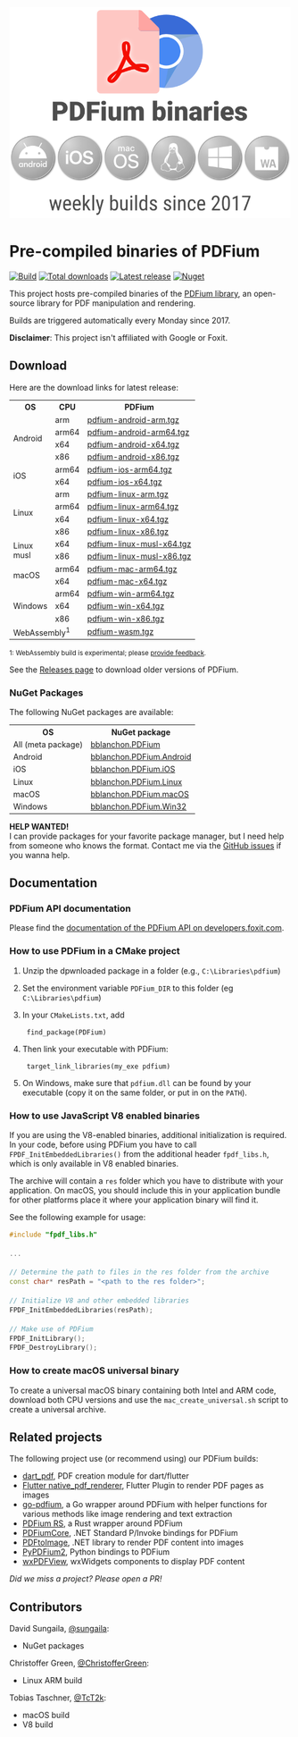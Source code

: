 <p align="center">
  <img alt="PDFium binaries" src=".github/images/header.svg" />
</p>

# Pre-compiled binaries of PDFium

[![Build](https://github.com/bblanchon/pdfium-binaries/actions/workflows/build.yml/badge.svg?branch=master)](https://github.com/bblanchon/pdfium-binaries/actions/workflows/build.yml)
[![Total downloads](https://img.shields.io/github/downloads/bblanchon/pdfium-binaries/total)](https://github.com/bblanchon/pdfium-binaries/releases/)
[![Latest release](https://img.shields.io/github/v/release/bblanchon/pdfium-binaries?display_name=release&include_prereleases)](https://github.com/bblanchon/pdfium-binaries/releases/latest/)
[![Nuget](https://img.shields.io/nuget/v/bblanchon.PDFium)](https://www.nuget.org/packages/bblanchon.PDFium/)

This project hosts pre-compiled binaries of the [PDFium library](https://pdfium.googlesource.com/pdfium/), an open-source library for PDF manipulation and rendering.

Builds are triggered automatically every Monday since 2017.

**Disclaimer**: This project isn't affiliated with Google or Foxit.

## Download

Here are the download links for latest release:

<table>
  <tr>
    <th>OS</th>
    <th>CPU</th>
    <th>PDFium</th>
  </tr>

  <tr>
    <td rowspan="4">Android</td>
    <td>arm</td>
    <td><a href="https://github.com/bblanchon/pdfium-binaries/releases/latest/download/pdfium-android-arm.tgz">pdfium-android-arm.tgz</a></td>
  </tr>
  <tr>
    <td>arm64</td>
    <td><a href="https://github.com/bblanchon/pdfium-binaries/releases/latest/download/pdfium-android-arm64.tgz">pdfium-android-arm64.tgz</a></td>
  </tr>
  <tr>
    <td>x64</td>
    <td><a href="https://github.com/bblanchon/pdfium-binaries/releases/latest/download/pdfium-android-x64.tgz">pdfium-android-x64.tgz</a></td>
  </tr>
  <tr>
    <td>x86</td>
    <td><a href="https://github.com/bblanchon/pdfium-binaries/releases/latest/download/pdfium-android-x86.tgz">pdfium-android-x86.tgz</a></td>
  </tr>

  <tr>
    <td rowspan="2">iOS</td>
    <td>arm64</td>
    <td><a href="https://github.com/bblanchon/pdfium-binaries/releases/latest/download/pdfium-ios-arm64.tgz">pdfium-ios-arm64.tgz</a></td>
  </tr>
  <tr>
    <td>x64</td>
    <td><a href="https://github.com/bblanchon/pdfium-binaries/releases/latest/download/pdfium-ios-x64.tgz">pdfium-ios-x64.tgz</a></td>
  </tr>

  <tr>
    <td rowspan="4">Linux</td>
    <td>arm</td>
    <td><a href="https://github.com/bblanchon/pdfium-binaries/releases/latest/download/pdfium-linux-arm.tgz">pdfium-linux-arm.tgz</a></td>
  </tr>
  <tr>
    <td>arm64</td>
    <td><a href="https://github.com/bblanchon/pdfium-binaries/releases/latest/download/pdfium-linux-arm64.tgz">pdfium-linux-arm64.tgz</a></td>
  </tr>
  <tr>
    <td>x64</td>
    <td><a href="https://github.com/bblanchon/pdfium-binaries/releases/latest/download/pdfium-linux-x64.tgz">pdfium-linux-x64.tgz</a></td>
  </tr>
  <tr>
    <td>x86</td>
    <td><a href="https://github.com/bblanchon/pdfium-binaries/releases/latest/download/pdfium-linux-x86.tgz">pdfium-linux-x86.tgz</a></td>
  </tr>

  <tr>
    <td rowspan="2">Linux<br>musl</td>
    <td>x64</td>
    <td><a href="https://github.com/bblanchon/pdfium-binaries/releases/latest/download/pdfium-linux-musl-x64.tgz">pdfium-linux-musl-x64.tgz</a></td>
  </tr>
  <tr>
    <td>x86</td>
    <td><a href="https://github.com/bblanchon/pdfium-binaries/releases/latest/download/pdfium-linux-musl-x86.tgz">pdfium-linux-musl-x86.tgz</a></td>
  </tr>

  <tr>
    <td rowspan="2">macOS</td>
    <td>arm64</td>
    <td><a href="https://github.com/bblanchon/pdfium-binaries/releases/latest/download/pdfium-mac-arm64.tgz">pdfium-mac-arm64.tgz</a></td>
  </tr>
  <tr>
    <td>x64</td>
    <td><a href="https://github.com/bblanchon/pdfium-binaries/releases/latest/download/pdfium-mac-x64.tgz">pdfium-mac-x64.tgz</a></td>
  </tr>

  <tr>
    <td rowspan="3">Windows</td>
    <td>arm64</td>
    <td><a href="https://github.com/bblanchon/pdfium-binaries/releases/latest/download/pdfium-win-arm64.tgz">pdfium-win-arm64.tgz</a></td>
  </tr>
  <tr>
    <td>x64</td>
    <td><a href="https://github.com/bblanchon/pdfium-binaries/releases/latest/download/pdfium-win-x64.tgz">pdfium-win-x64.tgz</a></td>
  </tr>
  <tr>
    <td>x86</td>
    <td><a href="https://github.com/bblanchon/pdfium-binaries/releases/latest/download/pdfium-win-x86.tgz">pdfium-win-x86.tgz</a></td>
  </tr>

  <tr>
    <td colspan="2">WebAssembly<sup>1</sup></td>
    <td><a href="https://github.com/bblanchon/pdfium-binaries/releases/latest/download/pdfium-wasm.tgz">pdfium-wasm.tgz</a></td>
  </tr>
</table>

<small>1: WebAssembly build is experimental; please [provide feedback](https://github.com/bblanchon/pdfium-binaries/issues/28).</small>

See the [Releases page](https://github.com/bblanchon/pdfium-binaries/releases) to download older versions of PDFium.

### NuGet Packages

The following NuGet packages are available:

<table>
  <tr>
    <th>OS</th>
    <th>NuGet package</th>
  </tr>

  <tr>
    <td>All (meta package)</td>
    <td><a href="https://www.nuget.org/packages/bblanchon.PDFium/">bblanchon.PDFium</a></td>
  </tr>

  <tr>
    <td>Android</td>
    <td><a href="https://www.nuget.org/packages/bblanchon.PDFium.Android/">bblanchon.PDFium.Android</a></td>
  </tr>

  <tr>
    <td>iOS</td>
    <td><a href="https://www.nuget.org/packages/bblanchon.PDFium.iOS/">bblanchon.PDFium.iOS</a></td>
  </tr>

  <tr>
    <td>Linux</td>
    <td><a href="https://www.nuget.org/packages/bblanchon.PDFium.Linux/">bblanchon.PDFium.Linux</a></td>
  </tr>

  <tr>
    <td>macOS</td>
    <td><a href="https://www.nuget.org/packages/bblanchon.PDFium.macOS/">bblanchon.PDFium.macOS</a></td>
  </tr>

  <tr>
    <td>Windows</td>
    <td><a href="https://www.nuget.org/packages/bblanchon.PDFium.Win32/">bblanchon.PDFium.Win32</a></td>
  </tr>
</table>

**HELP WANTED!**  
I can provide packages for your favorite package manager, but I need help from someone who knows the format. Contact me via the [GitHub issues](https://github.com/bblanchon/pdfium-binaries/issues) if you wanna help.

## Documentation

### PDFium API documentation

Please find the [documentation of the PDFium API on developers.foxit.com](https://developers.foxit.com/resources/pdf-sdk/c_api_reference_pdfium/index.html).

### How to use PDFium in a CMake project

1. Unzip the dpwnloaded package in a folder (e.g., `C:\Libraries\pdfium`)
2. Set the environment variable `PDFium_DIR` to this folder (eg `C:\Libraries\pdfium`)
3. In your `CMakeLists.txt`, add

        find_package(PDFium)

4. Then link your executable with PDFium:

        target_link_libraries(my_exe pdfium)

5. On Windows, make sure that `pdfium.dll` can be found by your executable (copy it on the same folder, or put in on the `PATH`).

### How to use JavaScript V8 enabled binaries

If you are using the V8-enabled binaries, additional initialization is required.
In your code, before using PDFium you have to call `FPDF_InitEmbeddedLibraries()`
from the additional header `fpdf_libs.h`, which is only available in V8 enabled
binaries.

The archive will contain a `res` folder which you have to distribute with your
application. On macOS, you should include this in your application bundle for other
platforms place it where your application binary will find it.

See the following example for usage:

```c++
#include "fpdf_libs.h"

...

// Determine the path to files in the res folder from the archive
const char* resPath = "<path to the res folder>";

// Initialize V8 and other embedded libraries
FPDF_InitEmbeddedLibraries(resPath);

// Make use of PDFium
FPDF_InitLibrary();
FPDF_DestroyLibrary();
```

### How to create macOS universal binary

To  create a universal macOS binary containing both Intel and ARM code, download
both CPU versions and use the `mac_create_universal.sh` script to create a
universal archive.


## Related projects

The following project use (or recommend using) our PDFium builds:

* [dart_pdf](https://github.com/DavBfr/dart_pdf), PDF creation module for dart/flutter
* [Flutter native_pdf_renderer](https://github.com/rbcprolabs/packages.flutter/tree/master/packages/native_pdf_renderer), Flutter Plugin to render PDF pages as images
* [go-pdfium](https://github.com/klippa-app/go-pdfium), a Go wrapper around PDFium with helper functions for various methods like image rendering and text extraction
* [PDFium RS](https://github.com/asafigan/pdfium_rs), a Rust wrapper around PDFium
* [PDFiumCore](https://github.com/Dtronix/PDFiumCore), .NET Standard P/Invoke bindings for PDFium
* [PDFtoImage](https://github.com/sungaila/PDFtoImage), .NET library to render PDF content into images
* [PyPDFium2](https://github.com/pypdfium2-team/pypdfium2), Python bindings to PDFium
* [wxPDFView](https://github.com/TcT2k/wxPDFView), wxWidgets components to display PDF content

*Did we miss a project? Please open a PR!*  


## Contributors

David Sungaila, [@sungaila](https://github.com/sungaila):

* NuGet packages

Christoffer Green, [@ChristofferGreen](https://github.com/ChristofferGreen):

* Linux ARM build

Tobias Taschner, [@TcT2k](https://github.com/TcT2k):

* macOS build
* V8 build
